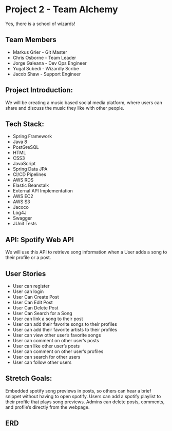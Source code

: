# Project 2 - Team Alchemy
 Yes, there is a school of wizards!

## Team Members
- Markus Grier - Git Master
- Chris Osborne - Team Leader
- Jorge Galeana - Dev Ops Engineer
- Yugal Subedi - Wizardly Scribe
- Jacob Shaw - Support Engineer


## Project Introduction:
We will be creating a music based social media platform, where users can share and discuss the music they like with other people. 


## Tech Stack:
- Spring Framework
- Java 8
- PostGreSQL
- HTML
- CSS3
- JavaScript
- Spring Data JPA
- CI/CD Pipelines
- AWS RDS
- Elastic Beanstalk
- External API Implementation
- AWS EC2
- AWS S3
- Jacoco
- Log4J
- Swagger
- JUnit Tests


## API: Spotify Web API
We will use this API to retrieve song information when a User adds a song to their profile or a post.




## User Stories
- User can register
- User can login
- User Can Create Post
- User Can Edit Post
- User Can Delete Post
- User Can Search for a Song
- User can link a song to their post
- User can add their favorite songs to their profiles
- User can add their favorite artists to their profiles
- User can view other user’s favorite songs
- User can comment on other user’s posts
- User can like other user’s posts
- User can comment on other user’s profiles
- User can search for other users
- User can follow other users


## Stretch Goals:
Embedded spotify song previews in posts, so others can hear a brief snippet without having to open spotify.
Users can add a spotify playlist to their profile that plays song previews. 
Admins can delete posts, comments, and profile’s directly from the webpage. 

## ERD

